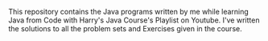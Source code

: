 This repository contains the Java programs written by me while learning Java from Code with Harry's Java Course's Playlist on Youtube.
I've written the solutions to all the problem sets and Exercises given in the course.
